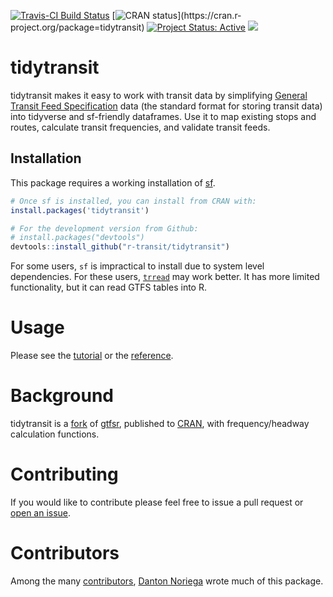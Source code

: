 
[![Travis-CI Build
Status](https://travis-ci.com/r-transit/tidytransit.svg?branch=master)](https://travis-ci.com/r-transit/tidytransit)
[![CRAN
status](https://www.r-pkg.org/badges/version/tidytransit?)](https://cran.r-project.org/package=tidytransit)
[![Project Status: Active](http://www.repostatus.org/badges/latest/active.svg)](http://www.repostatus.org/#active) 
[![](https://cranlogs.r-pkg.org/badges/tidytransit)](https://cran.r-project.org/package=tidytransit)


# tidytransit

tidytransit makes it easy to work with transit data by simplifying
[General Transit Feed Specification](http://gtfs.org/) data (the
standard format for storing transit data) into tidyverse and sf-friendly
dataframes. Use it to map existing stops and routes, calculate transit
frequencies, and validate transit feeds.

## Installation

This package requires a working installation of
[sf](https://github.com/r-spatial/sf#installing).

``` r
# Once sf is installed, you can install from CRAN with: 
install.packages('tidytransit')

# For the development version from Github:
# install.packages("devtools")
devtools::install_github("r-transit/tidytransit")
```

For some users, `sf` is impractical to install due to system level
dependencies. For these users,
[`trread`](https://github.com/r-transit/trread) may work better. It has
more limited functionality, but it can read GTFS tables into R.

# Usage

Please see the [tutorial](https://s3-us-west-2.amazonaws.com/tidytransit.r-transit.org/articles/tidytransit-instroduction.html) or the [reference](https://s3-us-west-2.amazonaws.com/tidytransit.r-transit.org/reference/index.html). 

# Background

tidytransit is a
[fork](https://en.wikipedia.org/wiki/Fork_\(software_development\)) of
[gtfsr](https://github.com/ropensci/gtfsr), published to
[CRAN](https://cran.r-project.org/), with frequency/headway calculation
functions. 

# Contributing

If you would like to contribute please feel free to issue a pull request or [open an issue](https://github.com/r-transit/tidytransit/issues/new).

# Contributors

Among the many
[contributors](https://github.com/r-transit/tidytransit/graphs/contributors),
[Danton Noriega](https://github.com/dantonnoriega) wrote much of this
package.